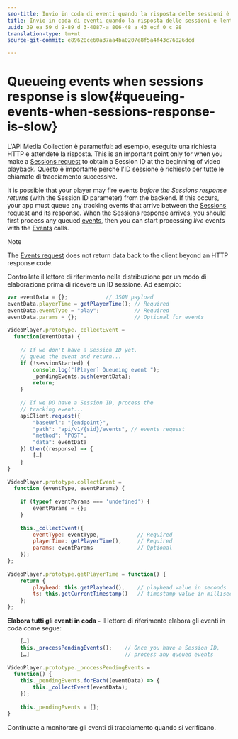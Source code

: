 ```yaml
---
seo-title: Invio in coda di eventi quando la risposta delle sessioni è lenta
title: Invio in coda di eventi quando la risposta delle sessioni è lenta
uuid: 39 ea 59 d 9-89 d 3-4087-a 806-48 a 43 ecf 0 c 98
translation-type: tm+mt
source-git-commit: e89620ce60a37aa4ba0207e8f5a4f43c76026dcd

---
```



# Queueing events when sessions response is slow{#queueing-events-when-sessions-response-is-slow}

L'API Media Collection è parametful: ad esempio, eseguite una richiesta HTTP e attendete la risposta. This is an important point only for when you make a [Sessions request](/help/media-collection-api/mc-api-ref/mc-api-sessions-req.md) to obtain a Session ID at the beginning of video playback. Questo è importante perché l'ID sessione è richiesto per tutte le chiamate di tracciamento successive.

It is possible that your player may fire events _before the Sessions response returns_ (with the Session ID parameter) from the backend. If this occurs, your app must queue any tracking events that arrive between the [Sessions request](/help/media-collection-api/mc-api-ref/mc-api-sessions-req.md) and its response. When the Sessions response arrives, you should first process any queued [events](/help/media-collection-api/mc-api-ref/mc-api-events-req.md), then you can start processing _live_ events with the [Events](/help/media-collection-api/mc-api-ref/mc-api-events-req.md) calls.

>[!NOTE]
>
>The [Events request](/help/media-collection-api/mc-api-ref/mc-api-events-req.md) does not return data back to the client beyond an HTTP response code.

Controllate il lettore di riferimento nella distribuzione per un modo di elaborazione prima di ricevere un ID sessione. Ad esempio:

```js
var eventData = {};            // JSON payload 
eventData.playerTime = getPlayerTime(); // Required 
eventData.eventType = "play";           // Required 
eventData.params = {};                  // Optional for events 
 
VideoPlayer.prototype._collectEvent =  
  function(eventData) { 
 
    // If we don't have a Session ID yet,  
    // queue the event and return... 
    if (!sessionStarted) { 
        console.log("[Player] Queueing event "); 
        _pendingEvents.push(eventData); 
        return; 
    } 
 
    // If we DO have a Session ID, process the 
    // tracking event...     
    apiClient.request({ 
        "baseUrl": "{endpoint}", 
        "path": "api/v1/{sid}/events", // events request 
        "method": "POST", 
        "data": eventData 
    }).then((response) => {   
        […] 
    } 
} 
 
VideoPlayer.prototype.collectEvent =  
  function (eventType, eventParams) { 
         
    if (typeof eventParams === 'undefined') {   
        eventParams = {}; 
    } 
 
    this._collectEvent({                   
        eventType: eventType,            // Required 
        playerTime: getPlayerTime(),     // Required 
        params: eventParams              // Optional  
    });                                    
}; 
 
VideoPlayer.prototype.getPlayerTime = function() { 
    return { 
        playhead: this.getPlayhead(),    // playhead value in seconds 
        ts: this.getCurrentTimestamp()   // timestamp value in milliseconds 
    }; 
};
```

**Elabora tutti gli eventi in coda -** Il lettore di riferimento elabora gli eventi in coda come segue:

```js
    […] 
    this._processPendingEvents();    // Once you have a Session ID, 
    […]                              // process any queued events 
 
VideoPlayer.prototype._processPendingEvents =  
  function() { 
    this._pendingEvents.forEach((eventData) => { 
        this._collectEvent(eventData); 
    }); 
 
    this._pendingEvents = []; 
}
```

Continuate a monitorare gli eventi di tracciamento quando si verificano.
